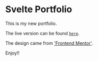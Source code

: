 # Svelte Portfolio

This is my new portfolio.

The live version can be found [`here`](https://www.jimmyhannan.com).

The design came from ['Frontend Mentor'](https://www.frontendmentor.io/).

Enjoy!!
